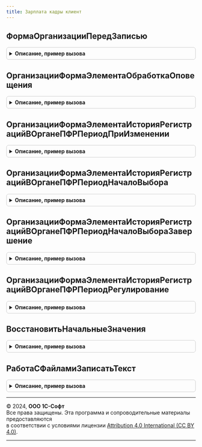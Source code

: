 ```yaml
---
title: Зарплата кадры клиент
---
```



## ФормаОрганизацииПередЗаписью
<details style="margin: 1em 0; padding: 0.5em; border: 1px solid #ccc; border-radius: 6px;">

<summary style="font-weight: bold; cursor: pointer;">Описание, пример вызова</summary>

```bsl

// Выполняет необходимые проверки и запросы пользователю перед записью организации.
// При ответе пользователя о необходимости обработки вызывает сервер.
// Параметры:
//	ДанныеОрганизации - данные формы, соответствующие Организации.
//	Форма - форма справочника
//	Отказ - признак отказа от записи.
//	ОповещениеЗавершения - описание оповещения, выполняемого после завершения процедуры.
Процедура ФормаОрганизацииПередЗаписью(ДанныеОрганизации, Форма, Отказ, ОповещениеЗавершения = Неопределено, ЗакрытьПослеЗаписи = Истина) Экспорт
```

Пример вызова
```bsl
ЗарплатаКадрыКлиент.ФормаОрганизацииПередЗаписью(ДанныеОрганизации, Форма, Отказ, ОповещениеЗавершения, ЗакрытьПослеЗаписи);
```
</details>

## ОрганизацииФормаЭлементаОбработкаОповещения
<details style="margin: 1em 0; padding: 0.5em; border: 1px solid #ccc; border-radius: 6px;">

<summary style="font-weight: bold; cursor: pointer;">Описание, пример вызова</summary>

```bsl

// Выполняет действия в форме Организации, связанные с зарплатно-кадровой спецификой.
// Вызов процедуры необходимо выполнять в обработчике ОбработкаОповещения
// формы организации.
Процедура ОрганизацииФормаЭлементаОбработкаОповещения(Форма, ИмяСобытия, Параметр, Источник) Экспорт
```

Пример вызова
```bsl
ЗарплатаКадрыКлиент.ОрганизацииФормаЭлементаОбработкаОповещения(Форма, ИмяСобытия, Параметр, Источник) 
```
</details>

## ОрганизацииФормаЭлементаИсторияРегистрацийВОрганеПФРПериодПриИзменении
<details style="margin: 1em 0; padding: 0.5em; border: 1px solid #ccc; border-radius: 6px;">

<summary style="font-weight: bold; cursor: pointer;">Описание, пример вызова</summary>

```bsl

// Выполняет действия в форме Организации, связанные с зарплатно-кадровой спецификой.
// Вызов процедуры необходимо выполнять в обработчике ИсторияРегистрацийВОрганеПФРПериодПриИзменении
// формы организации.
Процедура ОрганизацииФормаЭлементаИсторияРегистрацийВОрганеПФРПериодПриИзменении(Форма) Экспорт
```

Пример вызова
```bsl
ЗарплатаКадрыКлиент.ОрганизацииФормаЭлементаИсторияРегистрацийВОрганеПФРПериодПриИзменении(Форма) 
```
</details>

## ОрганизацииФормаЭлементаИсторияРегистрацийВОрганеПФРПериодНачалоВыбора
<details style="margin: 1em 0; padding: 0.5em; border: 1px solid #ccc; border-radius: 6px;">

<summary style="font-weight: bold; cursor: pointer;">Описание, пример вызова</summary>

```bsl

// Выполняет действия в форме Организации, связанные с зарплатно-кадровой спецификой.
// Вызов процедуры необходимо выполнять в обработчике ИсторияРегистрацийВОрганеПФРПериодНачалоВыбора
// формы организации.
Процедура ОрганизацииФормаЭлементаИсторияРегистрацийВОрганеПФРПериодНачалоВыбора(Форма) Экспорт
```

Пример вызова
```bsl
ЗарплатаКадрыКлиент.ОрганизацииФормаЭлементаИсторияРегистрацийВОрганеПФРПериодНачалоВыбора(Форма) 
```
</details>

## ОрганизацииФормаЭлементаИсторияРегистрацийВОрганеПФРПериодНачалоВыбораЗавершение
<details style="margin: 1em 0; padding: 0.5em; border: 1px solid #ccc; border-radius: 6px;">

<summary style="font-weight: bold; cursor: pointer;">Описание, пример вызова</summary>

```bsl

// Продолжение процедуры ОрганизацииФормаЭлементаИсторияРегистрацийВОрганеПФРПериодНачалоВыбора.
//
Процедура ОрганизацииФормаЭлементаИсторияРегистрацийВОрганеПФРПериодНачалоВыбораЗавершение(ВыбранноеЗначение, ДополнительныеПараметры) Экспорт
```

Пример вызова
```bsl
ЗарплатаКадрыКлиент.ОрганизацииФормаЭлементаИсторияРегистрацийВОрганеПФРПериодНачалоВыбораЗавершение(ВыбранноеЗначение, ДополнительныеПараметры) 
```
</details>

## ОрганизацииФормаЭлементаИсторияРегистрацийВОрганеПФРПериодРегулирование
<details style="margin: 1em 0; padding: 0.5em; border: 1px solid #ccc; border-radius: 6px;">

<summary style="font-weight: bold; cursor: pointer;">Описание, пример вызова</summary>

```bsl

// Выполняет действия в форме Организации, связанные с зарплатно-кадровой спецификой.
// Вызов процедуры необходимо выполнять в обработчике ИсторияРегистрацийВОрганеПФРПериодРегулирование
// формы организации.
Процедура ОрганизацииФормаЭлементаИсторияРегистрацийВОрганеПФРПериодРегулирование(Форма, Направление) Экспорт
```

Пример вызова
```bsl
ЗарплатаКадрыКлиент.ОрганизацииФормаЭлементаИсторияРегистрацийВОрганеПФРПериодРегулирование(Форма, Направление) 
```
</details>

## ВосстановитьНачальныеЗначения
<details style="margin: 1em 0; padding: 0.5em; border: 1px solid #ccc; border-radius: 6px;">

<summary style="font-weight: bold; cursor: pointer;">Описание, пример вызова</summary>

```bsl

// Запускает фоновое задание, восстанавливающее начальные значения законодательных классификаторов.
//
// Параметры:
//   Форма - ФормаКлиентскогоПриложения - Форма, в которой расположена команда вызывающая команда.
//       Обновление вызывающей формы может быть реализовано в процедуре ОбработкаОповещения
//       с условием ИмяСобытия = "ВосстановленыНачальныеЗначения".
//
Процедура ВосстановитьНачальныеЗначения(Форма) Экспорт
```

Пример вызова
```bsl
ЗарплатаКадрыКлиент.ВосстановитьНачальныеЗначения(Форма) 
```
</details>

## РаботаСФайламиЗаписатьТекст
<details style="margin: 1em 0; padding: 0.5em; border: 1px solid #ccc; border-radius: 6px;">

<summary style="font-weight: bold; cursor: pointer;">Описание, пример вызова</summary>

```bsl

// Устарела.
// Параметры:
//   ДанныеФайла       - Структура - см. РаботаСФайламиСлужебныйВызовСервера.ДанныеФайла
//   ТекстовыйДокумент - ТекстовыйДокумент
//   ИмяФайла          - Строка
//   Кодировка         - КодировкаТекста, Строка
//
Процедура РаботаСФайламиЗаписатьТекст(ДанныеФайла, ТекстовыйДокумент, ИмяФайла, Кодировка) Экспорт
```

Пример вызова
```bsl
ЗарплатаКадрыКлиент.РаботаСФайламиЗаписатьТекст(ДанныеФайла, ТекстовыйДокумент, ИмяФайла, Кодировка) 
```
</details>

---

© 2024, **ООО 1С-Софт**  
Все права защищены. Эта программа и сопроводительные материалы предоставляются  
в соответствии с условиями лицензии [Attribution 4.0 International (CC BY 4.0)](https://creativecommons.org/licenses/by/4.0/legalcode).

---
